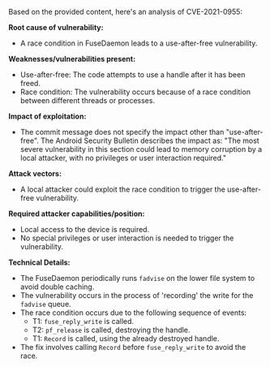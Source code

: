 Based on the provided content, here's an analysis of CVE-2021-0955:

**Root cause of vulnerability:**
- A race condition in FuseDaemon leads to a use-after-free vulnerability.

**Weaknesses/vulnerabilities present:**
- Use-after-free: The code attempts to use a handle after it has been freed.
- Race condition: The vulnerability occurs because of a race condition between different threads or processes.

**Impact of exploitation:**
- The commit message does not specify the impact other than "use-after-free". The Android Security Bulletin describes the impact as: "The most severe vulnerability in this section could lead to memory corruption by a local attacker, with no privileges or user interaction required."

**Attack vectors:**
- A local attacker could exploit the race condition to trigger the use-after-free vulnerability.

**Required attacker capabilities/position:**
- Local access to the device is required.
- No special privileges or user interaction is needed to trigger the vulnerability.

**Technical Details:**
- The FuseDaemon periodically runs `fadvise` on the lower file system to avoid double caching.
- The vulnerability occurs in the process of 'recording' the write for the `fadvise` queue.
- The race condition occurs due to the following sequence of events:
    - T1: `fuse_reply_write` is called.
    - T2: `pf_release` is called, destroying the handle.
    - T1: `Record` is called, using the already destroyed handle.
- The fix involves calling `Record` before `fuse_reply_write` to avoid the race.